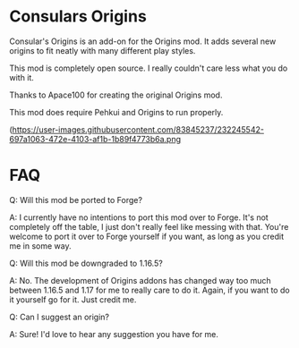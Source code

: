 # Consulars Origins

Consular's Origins is an add-on for the Origins mod. It adds several new origins to fit neatly with many different play styles.

This mod is completely open source. I really couldn't care less what you do with it.

Thanks to Apace100 for creating the original Origins mod.

This mod does require Pehkui and Origins to run properly.

(https://user-images.githubusercontent.com/83845237/232245542-697a1063-472e-4103-af1b-1b89f4773b6a.png

# FAQ

Q: Will this mod be ported to Forge?

A: I currently have no intentions to port this mod over to Forge. It's not completely off the table, I just don't really feel like messing with that. You're welcome to port it over to Forge yourself if you want, as long as you credit me in some way.

Q: Will this mod be downgraded to 1.16.5?

A: No. The development of Origins addons has changed way too much between 1.16.5 and 1.17 for me to really care to do it. Again, if you want to do it yourself go for it. Just credit me.

Q: Can I suggest an origin?

A: Sure! I'd love to hear any suggestion you have for me.

